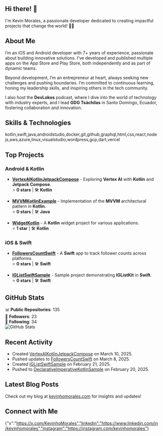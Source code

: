 ## Hi there! 👋

I'm Kevin Morales, a passionate developer dedicated to creating impactful projects that change the world! 🚀🧡

## About Me

I’m an iOS and Android developer with 7+ years of experience, passionate about building innovative solutions. I’ve developed and published multiple apps on the App Store and Play Store, both independently and as part of dynamic teams.

Beyond development, I’m an entrepreneur at heart, always seeking new challenges and pushing boundaries. I’m committed to continuous learning, honing my leadership skills, and inspiring others in the tech community.

I also host the **DevLokos** podcast, where I dive into the world of technology with industry experts, and I lead **GDG Tsáchilas** in Santo Domingo, Ecuador, fostering collaboration and innovation.

## Skills & Technologies

kotlin,swift,java,androidstudio,docker,git,github,graphql,html,css,react,nodejs,aws,azure,linux,visualstudio,wordpress,gcp,dart,vercel

## Top Projects

### Android & Kotlin
- [**VertexAIKotlinJetpackCompose**](https://github.com/KevinhoMorales/VertexAIKotlinJetpackCompose) - Exploring **Vertex AI** with **Kotlin** and **Jetpack Compose**.  
  ⭐ **0 stars** | 🛠 **Kotlin**  

- [**MVVMKotlinExample**](https://github.com/KevinhoMorales/MVVMKotlinExample) - Implementation of the **MVVM** architectural pattern in **Kotlin**.  
  ⭐ **0 stars** | 🛠 **Java**  

- [**WidgetKotlin**](https://github.com/KevinhoMorales/WidgetKotlin) - A **Kotlin** widget project for various applications.  
  ⭐ **1 star** | 🛠 **Kotlin**  

### iOS & Swift
- [**FollowersCountSwift**](https://github.com/KevinhoMorales/FollowersCountSwift) - A **Swift** app to track follower counts across platforms.  
  ⭐ **0 stars** | 🛠 **Swift**  

- [**IGListSwiftSample**](https://github.com/KevinhoMorales/IGListSwiftSample) - Sample project demonstrating **IGListKit** in **Swift**.  
  ⭐ **0 stars** | 🛠 **Swift**  

## GitHub Stats

📊 **Public Repositories**: 135  
👥 **Followers**: 23  
👤 **Following**: 34  
![GitHub Stats](https://github-readme-stats.vercel.app/api?username=KevinhoMorales&show_icons=true&theme=radical)

## Recent Activity

- Created [VertexAIKotlinJetpackCompose](https://github.com/KevinhoMorales/VertexAIKotlinJetpackCompose) on March 10, 2025.
- Pushed updates to [FollowersCountSwift](https://github.com/KevinhoMorales/FollowersCountSwift) on March 8, 2025.
- Created [IGListSwiftSample](https://github.com/KevinhoMorales/IGListSwiftSample) on February 21, 2025.
- Pushed to [DeclarativeImperativeKotlinSample](https://github.com/KevinhoMorales/DeclarativeImperativeKotlinSample) on February 20, 2025.

## Latest Blog Posts

Check out my blog at [kevinhomorales.com](https://kevinhomorales.com) for insights and updates!

## Connect with Me

{"x":"https://x.com/KevinhoMorales","linkedin":"https://www.linkedin.com/in/kevinhomorales","instagram":"https://instagram.com/kevinhomorales"}